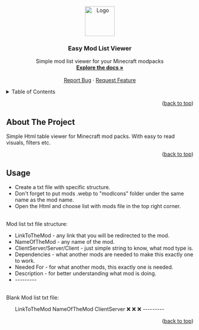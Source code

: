 <a id="readme-top"></a>



<!-- PROJECT LOGO -->
<br />
<div align="center">
  <a href="https://github.com/AverageAlpacaLover/Easy-mod-list-viewer-for-minecraft">
    <img src="images/logo.png" alt="Logo" width="80" height="80">
  </a>

<h3 align="center">Easy Mod List Viewer</h3>

  <p align="center">
    Simple mod list viewer for your Minecraft modpacks
    <br />
    <a href="https://github.com/AverageAlpacaLover/Easy-mod-list-viewer-for-minecraft"><strong>Explore the docs »</strong></a>
    <br />
    <br />
    <a href="https://github.com/AverageAlpacaLover/Easy-mod-list-viewer-for-minecraft/issues/new?labels=bug&template=bug-report---.md">Report Bug</a>
    &middot;
    <a href="https://github.com/AverageAlpacaLover/Easy-mod-list-viewer-for-minecraft/issues/new?labels=enhancement&template=feature-request---.md">Request Feature</a>
  </p>
</div>



<!-- TABLE OF CONTENTS -->
<details>
  <summary>Table of Contents</summary>
  <ol>
    <li>
      <a href="#about-the-project">About The Project</a>
    </li>
    <li><a href="#usage">Usage</a></li>
  </ol>
</details>

<p align="right">(<a href="#readme-top">back to top</a>)</p>


<!-- ABOUT THE PROJECT -->
## About The Project

Simple Html table viewer for Minecraft mod packs. With easy to read visuals, filters etc.

<p align="right">(<a href="#readme-top">back to top</a>)</p>



<!-- USAGE EXAMPLES -->
## Usage
<ul>
  <li>Create a txt file with specific structure.</li>
  <li>Don't forget to put mods .webp to "modIcons" folder under the same name as the mod name.</li>
  <li>Open the Html and choose list with mods file in the top right corner.</li>
</ul>
<br />
Mod list txt file structure:
<br />
<ul>
  <li>LinkToTheMod - any link that you will be redirected to the mod.</li>
  <li>NameOfTheMod - any name of the mod.</li>
  <li>ClientServer/Server/Client - just simple string to know, what mod type is.</li>
  <li>Dependencies - what another mods are needed to make this exactly one to work.</li>
  <li>Needed For - for what another mods, this exactly one is needed.</li>
  <li>Description - for better understanding what mod is doing.</li>
  <li>---------</li>
</ul>
<br />
Blank Mod list txt file:
<br />
<ul>
LinkToTheMod
NameOfTheMod
ClientServer
❌
❌
❌
---------
</ul>

<p align="right">(<a href="#readme-top">back to top</a>)</p>